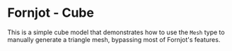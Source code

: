 # Fornjot - Cube

This is a simple cube model that demonstrates how to use the `Mesh` type to manually generate a triangle mesh, bypassing most of Fornjot's features.

